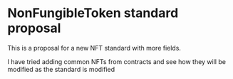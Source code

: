 # NonFungibleToken standard proposal

This is a proposal for a new NFT standard with more fields. 

I have tried adding common NFTs from contracts and see how they will be modified as the standard is modified
